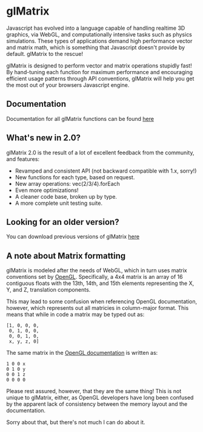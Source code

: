 glMatrix
=======================

Javascript has evolved into a language capable of handling realtime 3D graphics, 
via WebGL, and computationally intensive tasks such as physics simulations.
These types of applications demand high performance vector and matrix math,
which is something that Javascript doesn't provide by default.
glMatrix to the rescue!

glMatrix is designed to perform vector and matrix operations stupidly fast! By
hand-tuning each function for maximum performance and encouraging efficient
usage patterns through API conventions, glMatrix will help you get the most out
of your browsers Javascript engine.

Documentation
----------------------
Documentation for all glMatrix functions can be found [here](http://glmatrix.net/docs/2.0.0/)

What's new in 2.0?
-------------------------
glMatrix 2.0 is the result of a lot of excellent feedback from the community,
and features:

 - Revamped and consistent API (not backward compatible with 1.x, sorry!)
 - New functions for each type, based on request.
 - New array operations: vec(2/3/4).forEach
 - Even more optimizations!
 - A cleaner code base, broken up by type.
 - A more complete unit testing suite.

Looking for an older version?
-----------------------------
You can download previous versions of glMatrix [here](https://github.com/toji/gl-matrix/tags)

A note about Matrix formatting
------------------------------
glMatrix is modeled after the needs of WebGL, which in turn uses matrix
conventions set by [OpenGL](http://www.opengl.org/archives/resources/faq/technical/transformations.htm).
Specifically, a 4x4 matrix is an array of 16 contiguous floats with the 13th,
14th, and 15th elements representing the X, Y, and Z, translation components.

This may lead to some confusion when referencing OpenGL documentation, however,
which represents out all matricies in column-major format. This means that while
in code a matrix may be typed out as:

    [1, 0, 0, 0,
     0, 1, 0, 0,
     0, 0, 1, 0,
     x, y, z, 0]

The same matrix in the [OpenGL documentation](http://www.opengl.org/sdk/docs/man2/xhtml/glTranslate.xml)
is written as:

    1 0 0 x
    0 1 0 y
    0 0 1 z
    0 0 0 0

Please rest assured, however, that they are the same thing! This is not unique
to glMatrix, either, as OpenGL developers have long been confused by the
apparent lack of consistency between the memory layout and the documentation.

Sorry about that, but there's not much I can do about it.